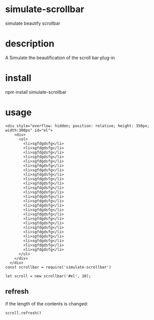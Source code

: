 # simulate-scrollbar
simulate beautify scrollbar
# description
A Simulate the beautification of the scroll bar plug-in

# install
npm install simulate-scrollbar
# usage
```
<div style="overflow: hidden; position: relative; height: 350px; width:300px" id="el">
    <div>
      <ul>
        <li>sgfdgdsfg</li>
        <li>sgfdgdsfg</li>
        <li>sgfdgdsfg</li>
        <li>sgfdgdsfg</li>
        <li>sgfdgdsfg</li>
        <li>sgfdgdsfg</li>
        <li>sgfdgdsfg</li>
        <li>sgfdgdsfg</li>
        <li>sgfdgdsfg</li>
        <li>sgfdgdsfg</li>
        <li>sgfdgdsfg</li>
        <li>sgfdgdsfg</li>
        <li>sgfdgdsfg</li>
        <li>sgfdgdsfg</li>
        <li>sgfdgdsfg</li>
        <li>sgfdgdsfg</li>
        <li>sgfdgdsfg</li>
        <li>sgfdgdsfg</li>
        <li>sgfdgdsfg</li>
        <li>sgfdgdsfg</li>
        <li>sgfdgdsfg</li>
        <li>sgfdgdsfg</li>
        <li>sgfdgdsfg</li>
        <li>sgfdgdsfg</li>
        <li>sgfdgdsfg</li>
      </ul>
    </div>
  </div>
const scrollbar = require('simulate-scrollbar')

let scroll = new scrollbar('#el', 10);

 ```
 ## refresh
 if the length of the contents is changed:
 ```
 scroll.refresh()
 ```

